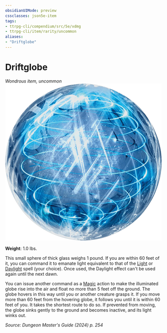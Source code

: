 ```yaml
---
obsidianUIMode: preview
cssclasses: json5e-item
tags:
- ttrpg-cli/compendium/src/5e/xdmg
- ttrpg-cli/item/rarity/uncommon
aliases: 
- "Driftglobe"
---
```

# Driftglobe
*Wondrous item, uncommon*  
![](3-Compendium/items/img/driftglobe.webp#right)

**Weight**: 1.0 lbs.

This small sphere of thick glass weighs 1 pound. If you are within 60 feet of it, you can command it to emanate light equivalent to that of the [Light](3-Compendium/spells/light-xphb.md) or [Daylight](3-Compendium/spells/daylight-xphb.md) spell (your choice). Once used, the Daylight effect can't be used again until the next dawn.

You can issue another command as a [Magic](3-Compendium/rules/actions.md#Magic) action to make the illuminated globe rise into the air and float no more than 5 feet off the ground. The globe hovers in this way until you or another creature grasps it. If you move more than 60 feet from the hovering globe, it follows you until it is within 60 feet of you. It takes the shortest route to do so. If prevented from moving, the globe sinks gently to the ground and becomes inactive, and its light winks out.

*Source: Dungeon Master's Guide (2024) p. 254*
